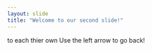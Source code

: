 ```yaml
---
layout: slide
title: "Welcome to our second slide!"
---
```

to each thier own
Use the left arrow to go back!
